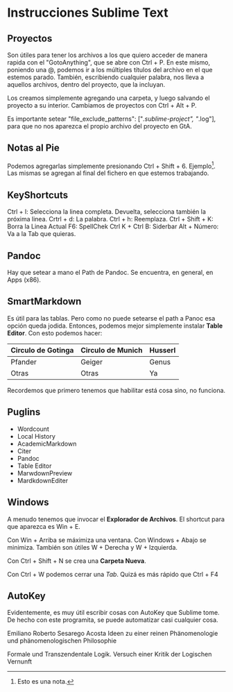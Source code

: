 # Instrucciones Sublime Text

## Proyectos

Son útiles para tener los archivos a los que quiero acceder de manera rapida con el "GotoAnything", que se abre con Ctrl + P. En este mismo, poniendo una 
@, podemos ir a los múltiples títulos del archivo en el que estemos parado. También, escribiendo cualquier palabra, nos lleva a aquellos archivos, dentro del proyecto, que la incluyan. 

Los creamos simplemente agregando una carpeta, y luego salvando el proyecto a su interior. Cambiamos de proyectos con Ctrl + Alt + P. 

Es importante setear "file_exclude_patterns": ["*.sublime-project", "*.log"], para que no nos aparezca el propio archivo del proyecto en GtA. 

## Notas al Pie

Podemos agregarlas simplemente presionando Ctrl + Shift + 6. Ejemplo[^1].
Las mismas se agregan al final del fichero en que estemos trabajando. 

 [^1]: Esto es una nota. 

## KeyShortcuts

Ctrl + l: Selecciona la linea completa. Devuelta, selecciona también la próxima linea.
Crtrl + d: La palabra.
Ctrl + h: Reemplaza.
Ctrl + Shift + K: Borra la Linea Actual
F6: SpellChek
Ctrl K + Ctrl B: Siderbar
Alt + Número: Va a la Tab que quieras.

## Pandoc

Hay que setear a mano el Path de Pandoc. Se encuentra, en general, en Apps (x86). 

## SmartMarkdown

Es útil para las tablas. Pero como no puede setearse el path a Panoc esa opción queda jodida. Entonces, podemos mejor simplemente instalar __Table Editor__. Con esto podemos hacer:

| Circulo de Gotinga | Circulo de Munich | Husserl |
|--------------------|-------------------|---------|
| Pfander            | Geiger            | Genus   |
| Otras              | Otras             | Ya      |

Recordemos que primero tenemos que habilitar está cosa sino, no funciona.

## Puglins

- Wordcount
- Local History
- AcademicMarkdown
- Citer
- Pandoc
- Table Editor
- MarwdownPreview
- MardkdownEditer

## Windows

A menudo tenemos que invocar el __Explorador de Archivos__. El shortcut para que aparezca es Win + E.

Con Win + Arriba se máximiza una ventana. Con Windows + Abajo se minimiza. También son útiles W + Derecha y W + Izquierda.

Con Ctrl + Shift + N se crea una __Carpeta Nueva__. 

Con Ctrl + W podemos cerrar una _Tab_. Quizá es más rápido que Ctrl + F4

## AutoKey

Evidentemente, es muy útil escribir cosas con AutoKey que Sublime tome. De hecho con este programita, se puede automatizar casi cualquier cosa. 

Emiliano Roberto Sesarego Acosta
Ideen zu einer reinen Phänomenologie und phänomenologischen Philosophie

Formale und Transzendentale Logik. Versuch einer Kritik der Logischen Vernunft
